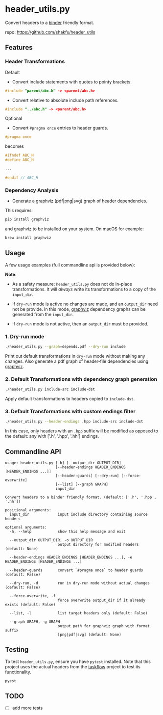 # header_utils.py

Convert headers to a [binder](https://github.com/RosettaCommons/binder>) friendly format.

repo: <https://github.com/shakfu/header_utils>

## Features

### Header Transformations

Default

- Convert include statements with quotes to pointy brackets.

```c++
#include "parent/abc.h" -> <parent/abc.h>
```

- Convert relative to absolute include path references.

```c++
#include "../abc.h" -> <parent/abc.h>
```

Optional

- Convert `#pragma once` entries to header guards.

```c++
#pragma once
```

becomes

```c++
#ifndef ABC_H
#define ABC_H

...

#endif // ABC_H

```

### Dependency Analysis

- Generate a graphviz (pdf|png|svg) graph of header dependencies.

This requires:

```bash
pip install graphviz
```

and graphviz to be installed on your system. On macOS for example:

```bash
brew install graphviz
```

## Usage

A few usage examples (full commandline api is provided below):

**Note**: 

- As a safety measure: `header_utils.py` does not do in-place transformations. It will *always* write its transformations to a copy of the `input_dir`.  

- If `dry-run` mode is active no changes are made, and an `output_dir` need not be provide. In this mode, [graphviz](https://graphviz.org) dependency graphs can be generated from the `input_dir`.

- If `dry-run` mode is not active, then an `output_dir` must be provided.


### 1. Dry-run mode

```bash
./header_utils.py --graph=depends.pdf --dry-run include
```

Print out default transformations in `dry-run` mode without making any changes.
Also generate a pdf graph of header-file dependencies using [graphviz](https://graphviz.org).

### 2. Default Transformations with dependency graph generation

```bash
./header_utils.py include-src include-dst
```

Apply default transformations to headers copied to `include-dst`.

### 3. Default Transformations with custom endings filter

```bash
./header_utils.py --header-endings .hpp include-src include-dst
```

In this case, only headers with an `.hpp` suffix will be modified as opposed to the default: any with ['.h', '.hpp', '.hh'] endings.


## Commandline API

```text
usage: header_utils.py [-h] [--output_dir OUTPUT_DIR]
                       [--header-endings HEADER_ENDINGS [HEADER_ENDINGS ...]]
                       [--header-guards] [--dry-run] [--force-overwrite]
                       [--list] [--graph GRAPH]
                       input_dir

Convert headers to a binder friendly format. (default: ['.h', '.hpp', '.hh'])

positional arguments:
  input_dir             input include directory containing source headers

optional arguments:
  -h, --help            show this help message and exit

  --output_dir OUTPUT_DIR, -o OUTPUT_DIR
                        output directory for modified headers (default: None)
  
  --header-endings HEADER_ENDINGS [HEADER_ENDINGS ...], -e HEADER_ENDINGS [HEADER_ENDINGS ...]
  
  --header-guards       convert `#pragma once` to header guards (default: False)
  
  --dry-run, -d         run in dry-run mode without actual changes (default: False)
  
  --force-overwrite, -f
                        force overwrite output_dir if it already exists (default: False)
  
  --list, -l            list target headers only (default: False)
  
  --graph GRAPH, -g GRAPH
                        output path for graphviz graph with format suffix
                        [png|pdf|svg] (default: None)
```

## Testing

To test `header_utils.py`, ensure you have `pytest` installed. Note that this project uses the actual headers from the [taskflow](https://github.com/taskflow/taskflow) project to test its functionality.

```bash
pyest
```

## TODO

- [ ] add more tests
